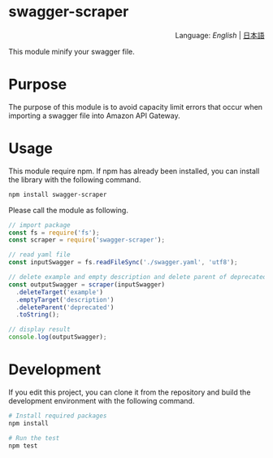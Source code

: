 # swagger-scraper
<div style="text-align:right">Language: <i>English</i> | <a href="README_JA.md">日本語</a></div>

This module minify your swagger file.



# Purpose

The purpose of this module is to avoid capacity limit errors that occur when importing a swagger file into Amazon API Gateway.



# Usage

This module require npm. If npm has already been installed, you can install the library with the following command.

```bash
npm install swagger-scraper
```

Please call the module as following.

```javascript
// import package
const fs = require('fs');
const scraper = require('swagger-scraper');

// read yaml file
const inputSwagger = fs.readFileSync('./swagger.yaml', 'utf8');

// delete example and empty description and delete parent of deprecated
const outputSwagger = scraper(inputSwagger)
  .deleteTarget('example')
  .emptyTarget('description')
  .deleteParent('deprecated')
  .toString();

// display result
console.log(outputSwagger);
```



# Development

If you edit this project, you can clone it from the repository and build the development environment with the following command.

```bash
# Install required packages
npm install

# Run the test
npm test
```

